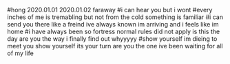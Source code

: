 #hong
2020.01.01
2020.01.02 faraway
#i can hear you
but i wont
#every inches of me is tremabling
but not from the cold
something is familiar
#i can send you there
like a freind ive always known
im arriving
and i feels like im home
#i have always been so fortress
normal rules did not apply
is this the day
are you the way
i finally find out whyyyyy
#show yourself
im dieing to meet you
show yourself its your turn
are you the one ive been waiting for
all of my life